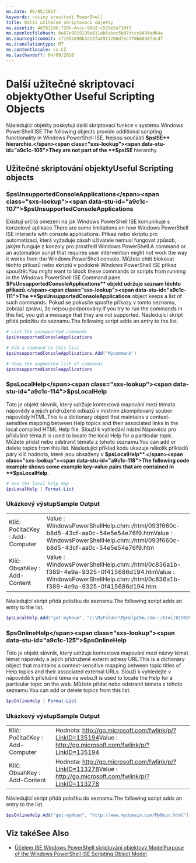 ```yaml
---
ms.date: 06/05/2017
keywords: rutiny prostředí PowerShell
title: Další užitečné skriptovací objekty
ms.assetid: 4d781196-720b-4ccc-90d2-c570e5e719f5
ms.openlocfilehash: 0e87e9919199e011ab5abec5b07dccc8494ad64a
ms.sourcegitcommit: cf195b090b3223fa4917206dfec7f0b603873cdf
ms.translationtype: MT
ms.contentlocale: cs-CZ
ms.lasthandoff: 04/09/2018
---
```

# <a name="other-useful-scripting-objects"></a><span data-ttu-id="a9c1c-103">Další užitečné skriptovací objekty</span><span class="sxs-lookup"><span data-stu-id="a9c1c-103">Other Useful Scripting Objects</span></span>

<span data-ttu-id="a9c1c-104">Následující objekty poskytují další skriptovací funkce v systému Windows PowerShell ISE.</span><span class="sxs-lookup"><span data-stu-id="a9c1c-104">The following objects provide additional scripting functionality in Windows PowerShell ISE.</span></span> <span data-ttu-id="a9c1c-105">Nejsou součástí **$psISE** hierarchie.</span><span class="sxs-lookup"><span data-stu-id="a9c1c-105">They are not part of the **$psISE** hierarchy.</span></span>

## <a name="useful-scripting-objects"></a><span data-ttu-id="a9c1c-106">Užitečné skriptování objekty</span><span class="sxs-lookup"><span data-stu-id="a9c1c-106">Useful Scripting objects</span></span>

### <a name="psunsupportedconsoleapplications"></a><span data-ttu-id="a9c1c-107">$psUnsupportedConsoleApplications</span><span class="sxs-lookup"><span data-stu-id="a9c1c-107">$psUnsupportedConsoleApplications</span></span>

<span data-ttu-id="a9c1c-108">Existují určitá omezení na jak Windows PowerShell ISE komunikuje s konzolové aplikace.</span><span class="sxs-lookup"><span data-stu-id="a9c1c-108">There are some limitations on how Windows PowerShell ISE interacts with console applications.</span></span> <span data-ttu-id="a9c1c-109">Příkaz nebo skriptu pro automatizaci, která vyžaduje zásah uživatele nemusí fungovat způsob, jakým funguje z konzoly pro prostředí Windows PowerShell.</span><span class="sxs-lookup"><span data-stu-id="a9c1c-109">A command or an automation script that requires user intervention might not work the way it works from the Windows PowerShell console.</span></span> <span data-ttu-id="a9c1c-110">Můžete chtít blokovat těchto příkazů nebo skriptů v podokně Windows PowerShell ISE příkaz spouštět.</span><span class="sxs-lookup"><span data-stu-id="a9c1c-110">You might want to block these commands or scripts from running in the Windows PowerShell ISE Command pane.</span></span> <span data-ttu-id="a9c1c-111">**$PsUnsupportedConsoleApplications** objekt udržuje seznam těchto příkazů.</span><span class="sxs-lookup"><span data-stu-id="a9c1c-111">The **$psUnsupportedConsoleApplications** object keeps a list of such commands.</span></span> <span data-ttu-id="a9c1c-112">Pokud se pokusíte spusťte příkazy v tomto seznamu, zobrazí zprávu, že nejsou podporovány.</span><span class="sxs-lookup"><span data-stu-id="a9c1c-112">If you try to run the commands in this list, you get a message that they are not supported.</span></span> <span data-ttu-id="a9c1c-113">Následující skript přidá položku do seznamu.</span><span class="sxs-lookup"><span data-stu-id="a9c1c-113">The following script adds an entry to the list.</span></span>

```powershell
# List the unsupported commands
$psUnsupportedConsoleApplications

# Add a command to this list
$psUnsupportedConsoleApplications.Add('Mycommand')

# Show the augmented list of commands
$psUnsupportedConsoleApplications
```

### <a name="pslocalhelp"></a><span data-ttu-id="a9c1c-114">$psLocalHelp</span><span class="sxs-lookup"><span data-stu-id="a9c1c-114">$psLocalHelp</span></span>

<span data-ttu-id="a9c1c-115">Toto je objekt slovník, který udržuje kontextová mapování mezi témata nápovědy a jejich přidružené odkazů v místním zkompilovaný soubor nápovědy HTML.</span><span class="sxs-lookup"><span data-stu-id="a9c1c-115">This is a dictionary object that maintains a context-sensitive mapping between Help topics and their associated links in the local compiled HTML Help file.</span></span> <span data-ttu-id="a9c1c-116">Slouží k vyhledání místní Nápověda pro příslušné téma.</span><span class="sxs-lookup"><span data-stu-id="a9c1c-116">It is used to locate the local Help for a particular topic.</span></span> <span data-ttu-id="a9c1c-117">Můžete přidat nebo odstranit témata z tohoto seznamu.</span><span class="sxs-lookup"><span data-stu-id="a9c1c-117">You can add or delete topics from this list.</span></span> <span data-ttu-id="a9c1c-118">Následující příklad kódu ukazuje několik příkladů páry klíč hodnota, které jsou obsaženy v **$psLocalHelp**.</span><span class="sxs-lookup"><span data-stu-id="a9c1c-118">The following code example shows some example key-value pairs that are contained in **$psLocalHelp**.</span></span>

```powershell
# See the local help map
$psLocalHelp | Format-List
```

### <a name="sample-output"></a><span data-ttu-id="a9c1c-119">Ukázkový výstup</span><span class="sxs-lookup"><span data-stu-id="a9c1c-119">Sample Output</span></span>

|||
|-|-|
|<span data-ttu-id="a9c1c-120">Klíč: Počítač</span><span class="sxs-lookup"><span data-stu-id="a9c1c-120">Key : Add-Computer</span></span>|<span data-ttu-id="a9c1c-121">Value : WindowsPowerShellHelp.chm::/html/093f660c-b8d5-43cf-aa0c-54e5e54e76f9.htm</span><span class="sxs-lookup"><span data-stu-id="a9c1c-121">Value : WindowsPowerShellHelp.chm::/html/093f660c-b8d5-43cf-aa0c-54e5e54e76f9.htm</span></span>|
|<span data-ttu-id="a9c1c-122">Klíč: Obsah</span><span class="sxs-lookup"><span data-stu-id="a9c1c-122">Key : Add-Content</span></span>|<span data-ttu-id="a9c1c-123">Value : WindowsPowerShellHelp.chm::/html/0c836a1b-f389-4e9a-9325-0f415686d194.htm</span><span class="sxs-lookup"><span data-stu-id="a9c1c-123">Value : WindowsPowerShellHelp.chm::/html/0c836a1b-f389-4e9a-9325-0f415686d194.htm</span></span>|

<span data-ttu-id="a9c1c-124">Následující skript přidá položku do seznamu.</span><span class="sxs-lookup"><span data-stu-id="a9c1c-124">The following script adds an entry to the list.</span></span>

```powershell
$psLocalHelp.Add("get-myNoun", "c:\MyFolder\MyHelpChm.chm::/html/0198854a-1298-57ae-aa0c-87b5e5a84712.htm")
```

### <a name="psonlinehelp"></a><span data-ttu-id="a9c1c-125">$psOnlineHelp</span><span class="sxs-lookup"><span data-stu-id="a9c1c-125">$psOnlineHelp</span></span>

<span data-ttu-id="a9c1c-126">Toto je objekt slovník, který udržuje kontextová mapování mezi názvy témat témat nápovědy a jejich přidružené externí adresy URL.</span><span class="sxs-lookup"><span data-stu-id="a9c1c-126">This is a dictionary object that maintains a context-sensitive mapping between topic titles of Help topics and their associated external URLs.</span></span> <span data-ttu-id="a9c1c-127">Slouží k vyhledejte v nápovědě k příslušné téma na webu.</span><span class="sxs-lookup"><span data-stu-id="a9c1c-127">It is used to locate the Help for a particular topic on the web.</span></span> <span data-ttu-id="a9c1c-128">Můžete přidat nebo odstranit témata z tohoto seznamu.</span><span class="sxs-lookup"><span data-stu-id="a9c1c-128">You can add or delete topics from this list.</span></span>

```powershell
$psOnlineHelp | Format-List
```

### <a name="sample-output"></a><span data-ttu-id="a9c1c-129">Ukázkový výstup</span><span class="sxs-lookup"><span data-stu-id="a9c1c-129">Sample Output</span></span>

|||
|-|-|
|<span data-ttu-id="a9c1c-130">Klíč: Počítač</span><span class="sxs-lookup"><span data-stu-id="a9c1c-130">Key : Add-Computer</span></span>|<span data-ttu-id="a9c1c-131">Hodnota: http://go.microsoft.com/fwlink/p/?LinkID=135194</span><span class="sxs-lookup"><span data-stu-id="a9c1c-131">Value : http://go.microsoft.com/fwlink/p/?LinkID=135194</span></span>|
|<span data-ttu-id="a9c1c-132">Klíč: Obsah</span><span class="sxs-lookup"><span data-stu-id="a9c1c-132">Key : Add-Content</span></span>|<span data-ttu-id="a9c1c-133">Hodnota: http://go.microsoft.com/fwlink/p/?LinkID=113278</span><span class="sxs-lookup"><span data-stu-id="a9c1c-133">Value : http://go.microsoft.com/fwlink/p/?LinkID=113278</span></span>|

 <span data-ttu-id="a9c1c-134">Následující skript přidá položku do seznamu.</span><span class="sxs-lookup"><span data-stu-id="a9c1c-134">The following script adds an entry to the list.</span></span>

```powershell
$psOnlineHelp.Add("get-myNoun", "http://www.mydomain.com/MyNoun.html")
```

## <a name="see-also"></a><span data-ttu-id="a9c1c-135">Viz také</span><span class="sxs-lookup"><span data-stu-id="a9c1c-135">See Also</span></span>

- [<span data-ttu-id="a9c1c-136">Účelem ISE Windows PowerShell skriptování objektový Model</span><span class="sxs-lookup"><span data-stu-id="a9c1c-136">Purpose of the Windows PowerShell ISE Scripting Object Model</span></span>](../../core-powershell/ise/Purpose-of-the-Windows-PowerShell-ISE-Scripting-Object-Model.md)